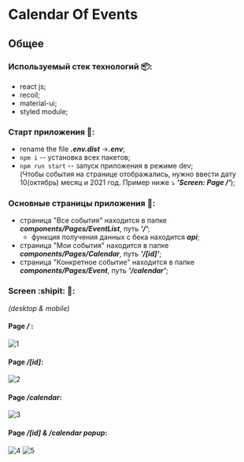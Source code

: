 # Calendar Of Events

## Общее
### Используемый стек технологий :package::
 - react js;
 - recoil;
 - material-ui;
 - styled module;

### Старт приложения :checkered_flag::
 - rename the file ***.env.dist*** ->***.env***;
 - `npm i` -- установка всех пакетов;
 - `npm run start` -- запуск приложения в режиме dev;  
 (Чтобы события на странице отображались, нужно ввести дату 10(октябрь) месяц и 2021 год. Пример ниже :arrow_heading_down: ***'Screen: Page /'***);

### Основные страницы приложения :page_facing_up::
 - страница "Все события" находится в папке ***components/Pages/EventList***, путь ***'/'***;
    - функция получения данных с бека находится  ***api***;
- страница "Мои события" находится в папке ***components/Pages/Calendar***, путь ***'/[id]'***;
- страница "Конкретное событие" находится в папке ***components/Pages/Event***, путь ***'/calendar'***;

### Screen :shipit: :rainbow::
*(desktop & mobile)*
#### Page ***/*** : 
![1](https://user-images.githubusercontent.com/63366248/172924316-1fce97a8-c9e8-4b84-82d1-8b2cd8c23b79.png)

#### Page ***/[id]***: 
![2](https://user-images.githubusercontent.com/63366248/172922103-a1bf6ca7-8f1c-434d-a037-fa5c76764114.png)

#### Page ***/calendar***: 
![3](https://user-images.githubusercontent.com/63366248/172922110-57e13aed-fa5a-44d7-8964-e5f96e741494.png)
#### Page ***/[id] & /calendar popup***: 
![4](https://user-images.githubusercontent.com/63366248/172922111-71149a28-5dcc-45e4-8bb2-c77f1672f3d7.png)
![5](https://user-images.githubusercontent.com/63366248/172922113-80547aba-1700-44a4-a34e-ae42c3af5394.png)
